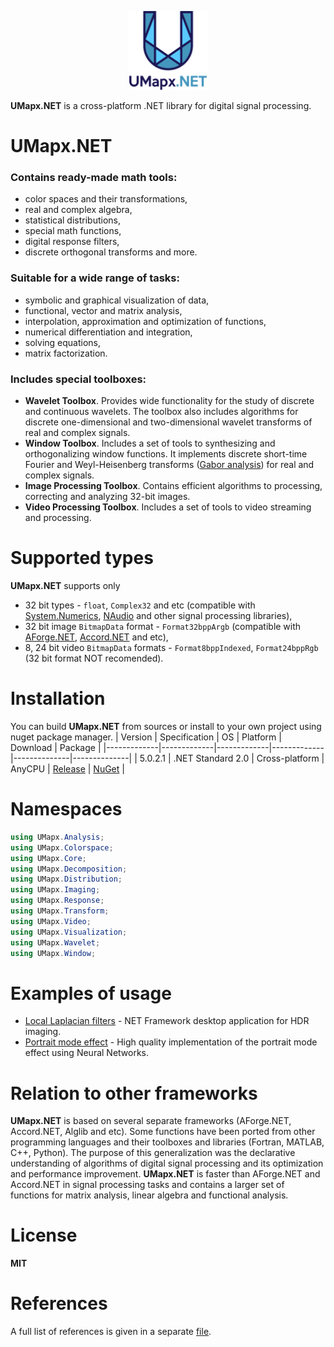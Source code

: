 <p align="center"><img width="25%" src="docs/umapxnet_big.png" /></p>

**UMapx.NET** is a cross-platform .NET library for digital signal processing.  

# UMapx.NET
### Contains ready-made math tools:
* color spaces and their transformations,
* real and complex algebra,
* statistical distributions,
* special math functions,
* digital response filters,
* discrete orthogonal transforms and more.

### Suitable for a wide range of tasks:
* symbolic and graphical visualization of data,
* functional, vector and matrix analysis,
* interpolation, approximation and optimization of functions,
* numerical differentiation and integration,
* solving equations,
* matrix factorization.

### Includes special toolboxes:
* **Wavelet Toolbox**. Provides wide functionality for the study of discrete and continuous wavelets. The toolbox also includes algorithms for discrete one-dimensional and two-dimensional wavelet transforms of real and complex signals.
* **Window Toolbox**. Includes a set of tools to synthesizing and orthogonalizing window functions. It implements discrete short-time Fourier and Weyl-Heisenberg transforms ([Gabor analysis](https://github.com/asiryan/Weyl-Heisenberg-Toolbox)) for real and complex signals.
* **Image Processing Toolbox**. Contains efficient algorithms to processing, correcting and analyzing 32-bit images.
* **Video Processing Toolbox**. Includes a set of tools to video streaming and processing.

# Supported types
**UMapx.NET** supports only
* 32 bit types - `float`, `Complex32` and etc (compatible with [System.Numerics](https://docs.microsoft.com/ru-ru/dotnet/api/system.numerics?view=netframework-4.8), [NAudio](https://github.com/naudio/NAudio) and other signal processing libraries),
* 32 bit image `BitmapData` format - `Format32bppArgb` (compatible with [AForge.NET](https://github.com/andrewkirillov/AForge.NET), [Accord.NET](https://github.com/accord-net/framework/) and etc),
* 8, 24 bit video `BitmapData` formats - `Format8bppIndexed`, `Format24bppRgb` (32 bit format NOT recomended).

# Installation
You can build **UMapx.NET** from sources or install to your own project using nuget package manager.
| Version | Specification | OS | Platform | Download | Package |
|-------------|-------------|-------------|-------------|--------------|--------------|
| 5.0.2.1 | .NET Standard 2.0 | Cross-platform | AnyCPU | [Release](https://github.com/asiryan/UMapx.NET/releases/) | [NuGet](https://www.nuget.org/packages/UMapx/) |

# Namespaces
```c#
using UMapx.Analysis;
using UMapx.Colorspace;
using UMapx.Core;
using UMapx.Decomposition;
using UMapx.Distribution;
using UMapx.Imaging;
using UMapx.Response;
using UMapx.Transform;
using UMapx.Video;
using UMapx.Visualization;
using UMapx.Wavelet;
using UMapx.Window;
```

# Examples of usage
* [Local Laplacian filters](https://github.com/asiryan/Local-Laplacian-filters) - NET Framework desktop application for HDR imaging.
* [Portrait mode effect](https://github.com/asiryan/Portrait-mode) - High quality implementation of the portrait mode effect using Neural Networks.

# Relation to other frameworks
**UMapx.NET** is based on several separate frameworks (AForge.NET, Accord.NET, Alglib and etc). Some functions have been ported from other programming languages and their toolboxes and libraries (Fortran, MATLAB, C++, Python). The purpose of this generalization was the declarative understanding of algorithms of digital signal processing and its optimization and performance improvement. **UMapx.NET** is faster than AForge.NET and Accord.NET in signal processing tasks and contains a larger set of functions for matrix analysis, linear algebra and functional analysis.

# License
**MIT**  

# References
A full list of references is given in a separate [file](docs/references.pdf).  
